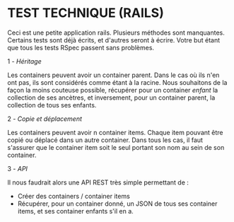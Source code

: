 # TEST TECHNIQUE (RAILS)

Ceci est une petite application rails.
Plusieurs méthodes sont manquantes. Certains tests sont déjà écrits, et d'autres seront à écrire.
Votre but étant que tous les tests RSpec passent sans problèmes.


1 - *Héritage*

Les containers peuvent avoir un container parent. Dans le cas où ils n'en ont pas, ils sont considérés comme étant à la racine.
Nous souhaitons de la façon la moins couteuse possible, récupérer pour un container *enfant* la collection de ses ancètres, et inversement, pour un container parent, la collection de tous ses enfants.  


2 - *Copie et déplacement*

Les containers peuvent avoir n container items. Chaque item pouvant être copié ou déplacé dans un autre container.
Dans tous les cas, il faut s'assurer que le container item soit le seul portant son nom au sein de son container.


3 - *API*

Il nous faudrait alors une API REST très simple permettant de :
- Créer des containers / container items
- Récupérer, pour un container donné, un JSON de tous ses container items, et ses container enfants s'il en a.
